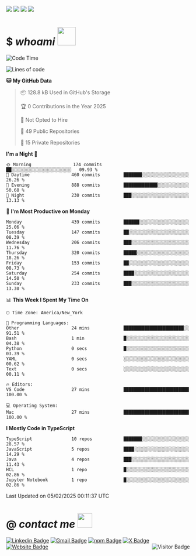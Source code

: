 <a href="#"><img src="https://img.shields.io/badge/Full%20Stack-Developer-white?style=for-the-badge"></a>
<a href="#"><img src="https://img.shields.io/badge/DevOps-Engineer-white?style=for-the-badge"></a>
<a href="#"><img src="https://img.shields.io/badge/Open%20Source-Advocate-white?style=for-the-badge"></a>
<a href="#"><img src="https://img.shields.io/badge/Clean%20Code-Fanatic-white?style=for-the-badge"></a>

# $ _whoami_ <img src="https://mariajandersen.com/wp-content/uploads/2019/03/gladkunde_gif.gif" width="50">

<!--START_SECTION:waka-->
![Code Time](http://img.shields.io/badge/Code%20Time-1%2C232%20hrs%2037%20mins-blue)

![Lines of code](https://img.shields.io/badge/From%20Hello%20World%20I%27ve%20Written-1.8%20million%20lines%20of%20code-blue)

**🐱 My GitHub Data** 

> 📦 128.8 kB Used in GitHub's Storage 
 > 
> 🏆 0 Contributions in the Year 2025
 > 
> 🚫 Not Opted to Hire
 > 
> 📜 49 Public Repositories 
 > 
> 🔑 15 Private Repositories 
 > 
**I'm a Night 🦉** 

```text
🌞 Morning                174 commits         ██░░░░░░░░░░░░░░░░░░░░░░░   09.93 % 
🌆 Daytime                460 commits         ███████░░░░░░░░░░░░░░░░░░   26.26 % 
🌃 Evening                888 commits         █████████████░░░░░░░░░░░░   50.68 % 
🌙 Night                  230 commits         ███░░░░░░░░░░░░░░░░░░░░░░   13.13 % 
```
📅 **I'm Most Productive on Monday** 

```text
Monday                   439 commits         ██████░░░░░░░░░░░░░░░░░░░   25.06 % 
Tuesday                  147 commits         ██░░░░░░░░░░░░░░░░░░░░░░░   08.39 % 
Wednesday                206 commits         ███░░░░░░░░░░░░░░░░░░░░░░   11.76 % 
Thursday                 320 commits         █████░░░░░░░░░░░░░░░░░░░░   18.26 % 
Friday                   153 commits         ██░░░░░░░░░░░░░░░░░░░░░░░   08.73 % 
Saturday                 254 commits         ████░░░░░░░░░░░░░░░░░░░░░   14.50 % 
Sunday                   233 commits         ███░░░░░░░░░░░░░░░░░░░░░░   13.30 % 
```


📊 **This Week I Spent My Time On** 

```text
🕑︎ Time Zone: America/New_York

💬 Programming Languages: 
Other                    24 mins             ███████████████████████░░   91.51 % 
Bash                     1 min               █░░░░░░░░░░░░░░░░░░░░░░░░   04.38 % 
Python                   0 secs              █░░░░░░░░░░░░░░░░░░░░░░░░   03.39 % 
YAML                     0 secs              ░░░░░░░░░░░░░░░░░░░░░░░░░   00.62 % 
Text                     0 secs              ░░░░░░░░░░░░░░░░░░░░░░░░░   00.11 % 

🔥 Editors: 
VS Code                  27 mins             █████████████████████████   100.00 % 

💻 Operating System: 
Mac                      27 mins             █████████████████████████   100.00 % 
```

**I Mostly Code in TypeScript** 

```text
TypeScript               10 repos            ███████░░░░░░░░░░░░░░░░░░   28.57 % 
JavaScript               5 repos             ████░░░░░░░░░░░░░░░░░░░░░   14.29 % 
Java                     4 repos             ███░░░░░░░░░░░░░░░░░░░░░░   11.43 % 
HCL                      1 repo              █░░░░░░░░░░░░░░░░░░░░░░░░   02.86 % 
Jupyter Notebook         1 repo              █░░░░░░░░░░░░░░░░░░░░░░░░   02.86 % 
```




 Last Updated on 05/02/2025 00:11:37 UTC
<!--END_SECTION:waka-->

# @ _contact me_ <img src="https://infoodmarketing.com/wp-content/uploads/2017/02/InboxSmall3.gif" width="40"></img>

<a href="https://linkedin.com/in/brignano"><img src="https://img.shields.io/badge/-brignano-white?style=flat-square&logo=Linkedin&logoColor=0077B5&link=https://linkedin.com/in/brignano" alt="Linkedin Badge"></img></a>
<a href="mailto:hi@brignano.io"><img src="https://img.shields.io/badge/-hi@brignano.io-white?style=flat-square&logo=Gmail&link=mailto:hi@brignano.io" alt="Gmail Badge"></img></a>
<a href="https://www.npmjs.com/package/brignano"><img src="https://img.shields.io/badge/-npx%20brignano-white?style=flat-square&logo=npm&logoColor=grey&link=https://www.npmjs.com/package/brignano" alt="npm Badge"></img></a>
<a href="https://twitter.com/brignano_"><img src="https://img.shields.io/badge/-@brignano__-white?style=flat-square&logo=x&logoColor=black&link=https://x/brignano_" alt="X Badge"></img></a>
<a href="https://brignano.io"><img src="https://img.shields.io/badge/-brignano.io-white?style=flat-square&logo=Google-Chrome&link=https://brignano.io" alt="Website Badge"></img></a>
<img align="right" src="https://visitor-badge.laobi.icu/badge?page_id=brignano.brignano" alt="Visitor Badge"></img>
